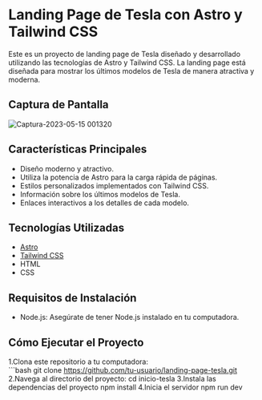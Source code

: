 # Landing Page de Tesla con Astro y Tailwind CSS

Este es un proyecto de landing page de Tesla diseñado y desarrollado utilizando las tecnologías de Astro y Tailwind CSS. La landing page está diseñada para mostrar los últimos modelos de Tesla de manera atractiva y moderna.

## Captura de Pantalla

![Captura-2023-05-15 001320](https://github.com/midudev/landing-tesla/assets/1561955/7aa648fc-0824-4ad1-9a36-7b2e4d272b53)

## Características Principales

- Diseño moderno y atractivo.
- Utiliza la potencia de Astro para la carga rápida de páginas.
- Estilos personalizados implementados con Tailwind CSS.
- Información sobre los últimos modelos de Tesla.
- Enlaces interactivos a los detalles de cada modelo.

## Tecnologías Utilizadas

- [Astro](https://astro.build/)
- [Tailwind CSS](https://tailwindcss.com/)
- HTML
- CSS

## Requisitos de Instalación

- Node.js: Asegúrate de tener Node.js instalado en tu computadora.

## Cómo Ejecutar el Proyecto

1.Clona este repositorio a tu computadora:   
    ```bash
   git clone https://github.com/tu-usuario/landing-page-tesla.git
2.Navega al directorio del proyecto:
   cd inicio-tesla
3.Instala las dependencias del proyecto
   npm install
4.Inicia el servidor 
   npm run dev


